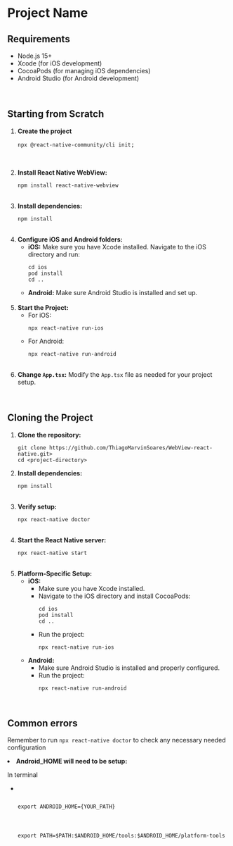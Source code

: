 <h1>Project Name</h1>

<h2>Requirements</h2>
<ul>
  <li>Node.js 15+</li>
  <li>Xcode (for iOS development)</li>
  <li>CocoaPods (for managing iOS dependencies)</li>
  <li>Android Studio (for Android development)</li>
</ul>
<br>
<h2>Starting from Scratch</h2>
<ol>
  <li><strong>Create the project</strong>
    <pre><code>npx @react-native-community/cli init</code>;
  </li>
  <br>
   <li><strong>Install React Native WebView:</strong>
    <pre><code>npm install react-native-webview</code></pre>
  </li>
  <br>
  <li><strong>Install dependencies:</strong>
    <pre><code>npm install</code></pre>
  </li>
  <br>
  <li><strong>Configure iOS and Android folders:</strong>
    <ul>
      <li><strong>iOS:</strong> Make sure you have Xcode installed. Navigate to the iOS directory and run:
        <pre><code>cd ios
pod install
cd ..</code></pre>
      </li>
      <li><strong>Android:</strong> Make sure Android Studio is installed and set up.</li>
    </ul>
  </li>
  <br>
  <li><strong>Start the Project:</strong>
    <ul>
      <li>For iOS:
        <pre><code>npx react-native run-ios</code></pre>
      </li>
      <li>For Android:
        <pre><code>npx react-native run-android</code></pre>
      </li>
    </ul>
  </li>
  <br>
  <li><strong>Change <code>App.tsx</code>:</strong> Modify the <code>App.tsx</code> file as needed for your project setup.</li>
</ol>
<br>
<h2>Cloning the Project</h2>
<ol>
  <li><strong>Clone the repository:</strong>
    <pre><code>git clone https://github.com/ThiagoMarvinSoares/WebView-react-native.git&gt;
cd &lt;project-directory&gt;</code></pre>
  </li>
  
  <li><strong>Install dependencies:</strong>
    <pre><code>npm install</code></pre>
  </li>
  <br>
  <li><strong>Verify setup:</strong>
    <pre><code>npx react-native doctor</code></pre>
  </li>
  <br>
  <li><strong>Start the React Native server:</strong>
    <pre><code>npx react-native start</code></pre>
  </li>
  <br>
  <li><strong>Platform-Specific Setup:</strong>
    <ul>
      <li><strong>iOS:</strong>
        <ul>
          <li>Make sure you have Xcode installed.</li>
          <li>Navigate to the iOS directory and install CocoaPods:
            <pre><code>cd ios
pod install
cd ..</code></pre>
          </li>
          <li>Run the project:
            <pre><code>npx react-native run-ios</code></pre>
          </li>
        </ul>
      </li>
      <li><strong>Android:</strong>
        <ul>
          <li>Make sure Android Studio is installed and properly configured.</li>
          <li>Run the project:
            <pre><code>npx react-native run-android</code></pre>
          </li>
        </ul>
      </li>
    </ul>
  </li>
</ol>
<br>
<h2>Common errors</h2>
      <p>Remember to run <code>npx react-native doctor</code> to check any necessary needed configuration</p>
      <li><strong>Android_HOME will need to be setup:</strong>
        <p>In terminal</p>
        <ul>
          <li>
            <code>
            <pre>export ANDROID_HOME={YOUR_PATH}<br></pre>
            <pre>export PATH=$PATH:$ANDROID_HOME/tools:$ANDROID_HOME/platform-tools</pre>
            </code></li><br>
            <pre><code></code></pre>
          </li>
        </ul>
      </li>
